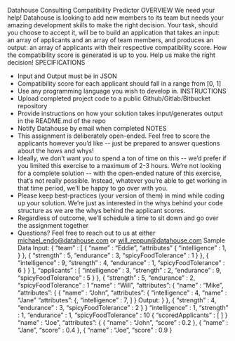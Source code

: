 Datahouse Consulting
Compatibility Predictor
OVERVIEW
We need your help! Datahouse is looking to add new members to its team but needs your amazing development skills to make the right decision. Your task, should you choose to accept it, will be to build an application that takes an input: an array of applicants and an array of team members, and produces an output: an array of applicants with their respective compatibility score. How the compatibility score is generated is up to you. Help us make the right decision!
SPECIFICATIONS

-   Input and Output must be in JSON
-   Compatibility score for each applicant should fall in a range from [0, 1]
-   Use any programming language you wish to develop in.
    INSTRUCTIONS
-   Upload completed project code to a public Github/Gitlab/Bitbucket repository
-   Provide instructions on how your solution takes input/generates output in the
    README.md of the repo
-   Notify Datahouse by email when completed
    NOTES
-   This assignment is deliberately open-ended. Feel free to score the applicants however you’d like -- just be prepared to answer questions about the hows and whys!
-   Ideally, we don’t want you to spend a ton of time on this -- we’d prefer if you limited this exercise to a maximum of 2-3 hours. We’re not looking for a  complete  solution -- with the open-ended nature of this exercise, that’s not really possible. Instead, whatever you’re able to get working in that time period, we’ll be happy to go over with you.
-   Please keep best-practices (your version of them) in mind while coding up your solution. We’re just as interested in the whys behind your code structure as we are the whys behind the applicant scores.
-   Regardless of outcome, we’ll schedule a time to sit down and go over the assignment together
-   Questions? Feel free to reach out to us at either michael_endo@datahouse.com or will_reppun@datahouse.com
    Sample Data Input:
    {
    “team” : [
                {
                      “name” : “Eddie”,
                      “attributes” {
                            “intelligence” : 1,
    } }, {
    “strength” : 5,
    “endurance” : 3,
    “spicyFoodTolerance” : 1
    } }, {
    “intelligence” : 9,
    “strength” : 4,
    “endurance” : 1,
    “spicyFoodTolerance” : 6
    } }
    ],
    “applicants” : [
    “intelligence” : 3,
    “strength” : 2,
    “endurance” : 9,
    “spicyFoodTolerance” : 5
    } }, {
    “strength” : 5,
    “endurance” : 2,
    “spicyFoodTolerance” : 1
    “name” : “Will”,
    “attributes”: {
    “name” : “Mike”,
    “attributes”: {
    {
          “name” : “John”,
          “attributes”: {
                “intelligence” : 4,
    “name” : “Jane”
    “attributes”: {,
    “intelligence” : 7,
    ] }
    Output:
    } }, {
    “strength” : 4,
    “endurance” : 3,
    “spicyFoodTolerance” : 2
    } }
    “intelligence” : 1,
    “strength” : 1,
    “endurance” : 1,
    “spicyFoodTolerance” : 10
    {
          “scoredApplicants” : [
    ] }
    “name” : “Joe”,
    “attributes”: {
    {
          “name” : “John”,
          “score” : 0.2
    }, {
          “name” : “Jane”,
          “score” : 0.4
    },  {
          “name” : “Joe”,
          “score” : 0.9
    }
